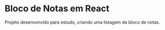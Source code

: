 # Bloco de Notas em React
Projeto desenvonvido para estudo, criando uma listagem de bloco de notas.
